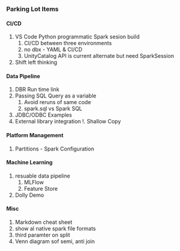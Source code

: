 ### Parking Lot Items

#### CI/CD
1. VS Code Python programmatic Spark sesion build
	1. CI/CD between three environments
	1. no dbx - YAML & CI/CD
	1. UnityCatalog API is current alternate but need SparkSession
1. Shift left thinking
#### Data Pipeline
1. DBR Run time link
1. Passing SQL Query as a variable
	1. Avoid reruns of same code
	1. spark.sql vs Spark SQL
1. JDBC/ODBC Examples
1. External library integration
!. Shallow Copy
#### Platform Management
1. Partitions - Spark Configuration
#### Machine Learning
1. resuable data pipeline
	1. MLFlow
	1. Feature Store
1. Dolly Demo
#### Misc
1. Markdown cheat sheet
1. show al native spark file formats
1. third paramter on split
1. Venn diagram sof semi, anti join